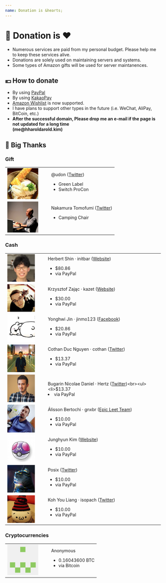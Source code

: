 ```yaml
---
name: Donation is &hearts;
---
```


# &#128184; Donation is ♥

* Numerous services are paid from my personal budget. Please help me to keep these services alive.
* Donations are solely used on maintaining servers and systems.
* Some types of Amazon gifts will be used for server maintanences.

## &#128180; How to donate

* By using [PayPal](//www.paypal.com/cgi-bin/webscr?cmd=_s-xclick&hosted_button_id=7XMZ85VADYMG2)
* By using <a href="//qr.kakaopay.com/281006011000024890934332">KakaoPay</a><br>
* <a href="//www.amazon.co.jp/gp/registry/wishlist/3LVDOY4S0PNRF">Amazon Wishlist</a> is now supported.
* I have plans to support other types in the future (i.e. WeChat, AliPay, BitCoin, etc.)
* **After the successful domain, Please drop me an e-mail if the page is not updated for a long time<br>(me&#64;h<span class="block">harold</span>arold.kim)**

## &#128583; Big Thanks

### Gift

| | | |
| --- | --- | --- |
| <img src=../assets/profile/udon.jpg width=100> | &emsp; | @udon ([Twitter](https://twitter.com/_sumisaka))<br><ul><li>Green Label</li><li>Switch ProCon</li></ul>|
| <img src=../assets/profile/tomoaxe.jpg width=100> | &emsp; | Nakamura Tomofumi ([Twitter](https://twitter.com/tomoaxe))<br><ul><li>Camping Chair</li><br></ul>|

### Cash
| | | |
| --- | --- | --- |
| <img src=../assets/profile/initbar.png width=100> | &emsp; | Herbert Shin &middot; initbar ([Website](https://init.bar/))<br><ul><li>$80.86</li><li>via PayPal</li></ul> |
| <img src=../assets/profile/kazet.jpg width=100> | &emsp; | Krzysztof Zając &middot; kazet ([Website](https://init.bar/))<br><ul><li>$30.00</li><li>via PayPal</li></ul> |
| <img src=../assets/profile/jinmo123.jpg width=100> | &emsp; | Yonghwi Jin &middot; jinmo123 ([Facebook](https://facebook.com/jinyonghwi/))<br><ul><li>$20.86</li><li>via PayPal</li></ul> |
| <img src=../assets/profile/cothan.jpg width=100> | &emsp; | Cothan Duc Nguyen &middot; cothan ([Twitter](https://twitter.com/c0th4n))<br><ul><li>$13.37</li><li>via PayPal</li></ul> |
| <img src=../assets/profile/hertz.jpg width=100> | &emsp; | Bugarin Nicolae Daniel &middot; Hertz ([Twitter](https://twitter.com/Hertz_))<br><ul><li>$13.37</li><li>via PayPal</li></ul> |
| <img src=../assets/profile/gnxbr.jpg width=100> | &emsp; | Álisson Bertochi &middot; gnxbr ([Epic Leet Team](https://epicleet.team/))<br><ul><li>$10.00</li><li>via PayPal</li></ul> |
| <img src=../assets/profile/jidoc.jpg width=100> | &emsp; | Junghyun Kim ([Website](https://jidoc.me))<br><ul><li>$10.00</li><li>via PayPal</li></ul> |
| <img src=../assets/profile/posix.jpg width=100> | &emsp; | Posix ([Twitter](https://twiter.com/po6ix))<br><ul><li>$10.00</li><li>via PayPal</li></ul> |
| <img src=../assets/profile/isopach.jpg width=100> | &emsp; | Koh You Liang &middot; isopach ([Twitter](https://twitter.com/kohyouliang))<br><ul><li>$10.00</li><li>via PayPal</li></ul> |

### Cryptocurrencies

| | | |
| --- | --- | --- |
| <img src=../assets/profile/anonymous.png width=100> | &emsp; | Anonymous<br><ul><li>0.16043600 BTC</li><li>via Bitcoin</li></ul>  |
